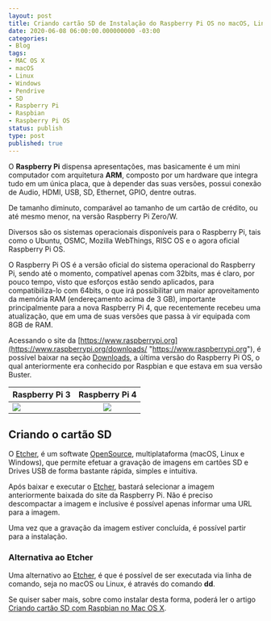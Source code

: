 ```yaml
---
layout: post
title: Criando cartão SD de Instalação do Raspberry Pi OS no macOS, Linux e Windows
date: 2020-06-08 06:00:00.000000000 -03:00
categories:
- Blog
tags:
- MAC OS X
- macOS
- Linux
- Windows
- Pendrive
- SD
- Raspberry Pi
- Raspbian
- Raspberry Pi OS
status: publish
type: post
published: true
---
```


O **Raspberry Pi** dispensa apresentações, mas basicamente é um mini computador com arquitetura **ARM**, composto por um hardware que integra tudo em um única placa, que à depender das suas versões, possui conexão de Audio, HDMI, USB, SD, Ethernet, GPIO, dentre outras.

De tamanho diminuto, comparável ao tamanho de um cartão de crédito, ou até mesmo menor, na versão Raspberry Pi Zero/W.

Diversos são os sistemas operacionais disponíveis para o Raspberry Pi, tais como o Ubuntu, OSMC, Mozilla WebThings, RISC OS e o agora oficial Raspberry Pi OS.

O Raspberry Pi OS é a versão oficial do sistema operacional do Raspberry Pi, sendo até o momento, compatível apenas com 32bits, mas é claro, por pouco tempo, visto que esforços estão sendo aplicados, para compatibiliza-lo com 64bits, o que irá possibilitar um maior aproveitamento da memória RAM (endereçamento acima de 3 GB), importante principalmente para a nova Raspberry Pi 4, que recentemente recebeu uma atualização, que em uma de suas versões que passa à vir equipada com 8GB de RAM.

Acessando o site da [https://www.raspberrypi.org](https://www.raspberrypi.org/downloads/ "https://www.raspberrypi.org"), é possível baixar na seção [Downloads](https://www.raspberrypi.org/downloads/ "Download Raspberry Pi OS"), a última versão do Raspberry Pi OS, o qual anteriormente era conhecido por Raspbian e que estava em sua versão Buster.

| Raspberry Pi 3  | Raspberry Pi 4  |
| --------------- |:---------------:|
| <a href="https://www.amazon.com.br/gp/product/B01CD5VC92?ie=UTF8&linkCode=li2&tag=maiconschmitz-20&linkId=f78888f06dce5d5c188975d236d5588a&language=pt_BR&ref_=as_li_ss_il" target="_blank"><img border="0" src="//ws-na.amazon-adsystem.com/widgets/q?_encoding=UTF8&ASIN=B01CD5VC92&Format=_SL160_&ID=AsinImage&MarketPlace=BR&ServiceVersion=20070822&WS=1&tag=maiconschmitz-20&language=pt_BR" ></a><img src="https://ir-br.amazon-adsystem.com/e/ir?t=maiconschmitz-20&language=pt_BR&l=li2&o=33&a=B01CD5VC92" width="1" height="1" border="0" alt="" style="border:none !important; margin:0px !important;" /> | <a href="https://www.amazon.com.br/gp/product/B07TC2BK1X?ie=UTF8&linkCode=li2&tag=maiconschmitz-20&linkId=339987b89111e149a1cb0e347288dd44&language=pt_BR&ref_=as_li_ss_il" target="_blank"><img border="0" src="//ws-na.amazon-adsystem.com/widgets/q?_encoding=UTF8&ASIN=B07TC2BK1X&Format=_SL160_&ID=AsinImage&MarketPlace=BR&ServiceVersion=20070822&WS=1&tag=maiconschmitz-20&language=pt_BR" ></a><img src="https://ir-br.amazon-adsystem.com/e/ir?t=maiconschmitz-20&language=pt_BR&l=li2&o=33&a=B07TC2BK1X" width="1" height="1" border="0" alt="" style="border:none !important; margin:0px !important;" /> |

## Criando o cartão SD

O [Etcher](https://www.balena.io/etcher/ "https://www.balena.io/etcher/"), é um softwate [OpenSource](https://github.com/balena-io/etcher "https://github.com/balena-io/etcher"), multiplataforma (macOS, Linux e Windows), que permite efetuar a gravação de imagens em cartões SD e Drives USB de forma bastante rápida, simples e intuitiva.

Após baixar e executar o [Etcher](https://www.balena.io/etcher/ "https://www.balena.io/etcher/"), bastará selecionar a imagem anteriormente baixada do site da Raspberry Pi. Não é preciso descompactar a imagem e inclusive é possível apenas informar uma URL para a imagem.

Uma vez que a gravação da imagem estiver concluída, é possível partir para a instalação.

### Alternativa ao Etcher

Uma alternativo ao [Etcher](https://www.balena.io/etcher/ "https://www.balena.io/etcher/"), é que é possível de ser executada via linha de comando, seja no macOS ou Linux, é através do comando **dd**.

Se quiser saber mais, sobre como instalar desta forma, poderá ler o artigo [Criando cartão SD com Raspbian no Mac OS X](https://www.maiconschmitz.com.br/blog/2015/08/24/criando-sd-com-raspbian-no-mac-os-x/).